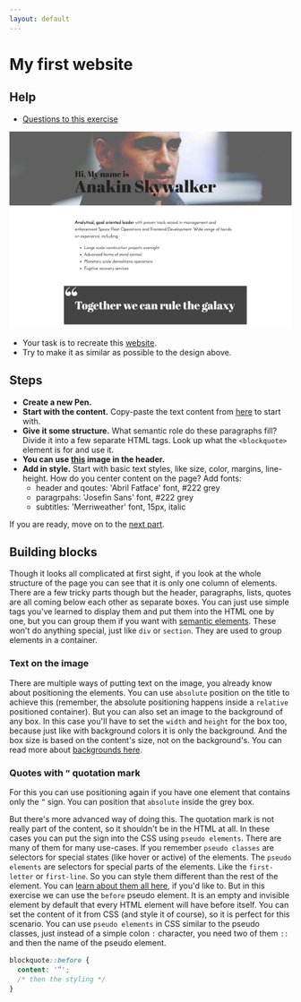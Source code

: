 ```yaml
---
layout: default
---
```

# My first website

## Help

- [Questions to this exercise](http://askbot.greenfox.academy/questions/tags:anakin-1/)

![first website top](assets/first-website-top.png)

- Your task is to recreate this [website](https://projects.invisionapp.com/share/X575YEGVU#/screens/155416515_Greenfox-Anakins-Cv).
- Try to make it as similar as possible to the design above.

## Steps

- **Create a new Pen.**
- **Start with the content.** Copy-paste the text content from [here](assets/cv.md) to start with.
- **Give it some structure.** What semantic role do these paragraphs fill?
  Divide it into a few separate HTML tags. Look up what the `<blockquote>` element is for and use it.
- **You can use [this](assets/first-website-header.png) image in the header.**
- **Add in style.** Start with basic text styles, like size, color, margins, line-height.
  How do you center content on the page? Add fonts:
  - header and qoutes: 'Abril Fatface' font, #222 grey
  - paragrpahs: 'Josefin Sans' font, #222 grey
  - subtitles: 'Merriweather' font, 15px, italic

If you are ready, move on to the [next part](my-first-website-2.md).

## Building blocks

Though it looks all complicated at first sight, if you look at the whole structure of the page you can see that it is only one column of elements. There are a few tricky parts though but the header, paragraphs, lists, quotes are all coming below each other as separate boxes. You can just use simple tags you've learned to display them and put them into the HTML one by one, but you can group them if you want with [semantic elements](https://developer.mozilla.org/en-US/docs/Glossary/Semantics#Semantic_elements). These won't do anything special, just like `div` or `section`. They are used to group elements in a container.

### Text on the image

There are multiple ways of putting text on the image, you already know about positioning the elements. You can use `absolute` position on the title to achieve this (remember, the absolute positioning happens inside a `relative` positioned container). But you can also set an image to the background of any box. In this case you'll have to set the `width` and `height` for the box too, because just like with background colors it is only the background. And the box size is based on the content's size, not on the background's. You can read more about [backgrounds here](https://developer.mozilla.org/en-US/docs/Web/CSS/background).

### Quotes with `”` quotation mark

For this you can use positioning again if you have one element that contains only the `”` sign. You can position that `absolute` inside the grey box.

But there's more advanced way of doing this. The quotation mark is not really part of the content, so it shouldn't be in the HTML at all. In these cases you can put the sign into the CSS using `pseudo elements`. There are many of them for many use-cases. If you remember `pseudo classes` are selectors for special states (like hover or active) of the elements. The `pseudo elements` are selectors for special parts of the elements. Like the `first-letter` or `first-line`. So you can style them different than the rest of the element. You can [learn about them all here](https://developer.mozilla.org/en-US/docs/Web/CSS/Pseudo-elements), if you'd like to. But in this exercise we can use the `before` pseudo element. It is an empty and invisible element by default that every HTML element will have before itself. You can set the content of it from CSS (and style it of course), so it is perfect for this scenario. You can use `pseudo elements` in CSS similar to the pseudo classes, just instead of a simple colon `:` character, you need two of them `::` and then the name of the pseudo element.

```css
blockquote::before {
  content: '”';
  /* then the styling */
}
```
